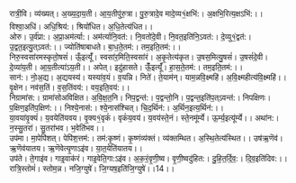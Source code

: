 

  
रात्री॒वि। व्य॑ख्यत्। अ॒ख्य॒दा॒य॒ती। आ॒य॒तीपु॑रु॒त्रा। पु॒रु॒त्रादे॒व मादे॒व्य१॒॑क्षभि॑:। अ॒क्षभि॒रित्य॒क्षऽभि॑:।। विश्वा॒अधि॑। अधि॒श्रिय॑:। श्रियो॑धित। अ॒धि॒तेत्य॑धित।।  
ओरु। उ॒र्व॑प्रा:। अ॒प्रा॒अम॑र्त्या:। अम॑र्त्यानि॒वत॑:। नि॒वतो॑दे॒वी। नि॒वत॒इति॑नि॒ऽवत॑:। दे॒व्यु१॒॑द्वत॑:। उ॒द्वत॒इत्यु॒त्ऽवत॑:।। ज्योति॑षाबाधते। बा॒ध॒ते॒तम॑:। तम॒इति॒तम॑:।।  
निरु॒स्वसा॑रमस्कृतो॒षसं॑। ऊँ॒इत्यूँ॑। स्वसा॑र॒मिति॒स्वसा॑रं। अ॒कृ॒तेत्य॑कृत। उ॒षस॒मित्यु॒षसं॑। उ॒षसं॑दे॒वी। दे॒व्या॑य॒ती। आ॒य॒तीत्या॑ऽय॒ती।। अपेत्। इदु॑हासते। ऊँँ॒इत्यूँ॑। हा॒स॒ते॒तम॑:। तम॒इति॒तम॑:।।  
सान॑:। नो॒अ॒द्य। अ॒द्ययस्य॑। यस्या॑व॒यं। व॒यन्नि। निते॑। ते॒याम॑न्। याम॒न्नवि॒क्ष्महि॑। अ॒वि॒क्ष्महीत्य॑वि॒क्ष्महि॑।। वृ॒क्षेन। नव॑स॒तिं। व॒स॒तिंवय॑:। वय॒इति॒वय॑:।।  
निग्रामा॑स:। ग्रामा॑सोअविक्षित। अ॒वि॒क्ष॒त॒नि। निप॒द्वन्त॑:। प॒द्वन्तो॒नि। प॒द्वन्त॒इति॑प॒त्ऽवन्त॑:। निपक्षिणः। प॒क्षिण॒इति॑प॒क्षिण॑:।। निश्ये॒नास॑:। श्ये॒नास॑श्चित्। चि॒द॒र्थिन॑:। अ॒र्थिन॒इत्य॒र्थिन॑:।।  
या॒वया॑वृ॒क्यं॑। य॒वयेति॑यवय। वृ॒क्य१॒॑वृकं॑। वृकं॑य॒वय॑। य॒वय॑स्ते॒नं। स्ते॒नमू॑र्म्ये। ऊ॒र्म्य॒इत्यू॑र्म्ये।। अथा॑न:। न॒स्सु॒तरा॑। सु॒तरा॑भव। भ॒वेति॑भव।।  
उप॑मा। मा॒पेपि॑शत्। पेपि॑श॒त्तम॑:। तम॑:कृ॒ष्णं। कृ॒ष्णंव्य॑क्तं। व्य॑क्तम्थित। अ॒स्थि॒तेत्य॑स्थित।। उष॑ऋ॒णॆव॑। ऋ॒णॆव॑यातय। ऋ॒णॆवेत्यृ॒णाऽइ॑व। या॒त॒येति॑यातय।।  
उप॑ते। ते॒गाइ॑व। गाइ॒वाक॑रं। गाइ॒वेति॒गा:ऽइ॑व। अ॒क॒रं॒वृ॒णी॒ष्व। वृ॒णी॒ष्वदु॑हित:। दु॒हि॒त॒र्दि॒व॒:। दि॒व॒इति॑दिव:।। रात्रि॒स्तोमं॑। स्तोम॒न्न। नजि॒ग्युषे॑। जि॒ग्यष॒इति॑जि॒ग्युषे॑।।14।।  
